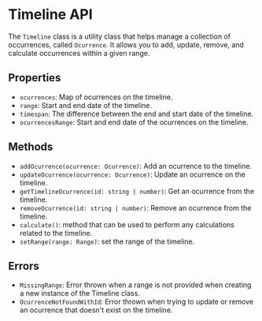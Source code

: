 # Timeline API

The `Timeline` class is a utility class that helps manage a collection of occurrences, called `Ocurrence`. It allows you to add, update, remove, and calculate occurrences within a given range.

## Properties

- `ocurrences`: Map of ocurrences on the timeline.
- `range`: Start and end date of the timeline.
- `timespan`: The difference between the end and start date of the timeline.
- `ocurrencesRange`: Start and end date of the ocurrences on the timeline.

## Methods

- `addOcurrence(ocurrence: Ocurrence)`: Add an ocurrence to the timeline.
- `updateOcurrence(ocurrence: Ocurrence)`: Update an ocurrence on the timeline.
- `getTimelineOcurrence(id: string | number)`: Get an ocurrence from the timeline.
- `removeOcurrence(id: string | number)`: Remove an ocurrence from the timeline.
- `calculate()`: method that can be used to perform any calculations related to the timeline.
- `setRange(range: Range)`: set the range of the timeline.

## Errors

- `MissingRange`: Error thrown when a range is not provided when creating a new instance of the Timeline class.
- `OcurrenceNotFoundWithId`: Error thrown when trying to update or remove an ocurrence that doesn't exist on the timeline.
